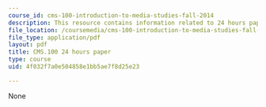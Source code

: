 ```yaml
---
course_id: cms-100-introduction-to-media-studies-fall-2014
description: This resource contains information related to 24 hours paper.
file_location: /coursemedia/cms-100-introduction-to-media-studies-fall-2014/4f032f7a0e504858e1bb5ae7f8d25e23_MITCMS_100F14_24hrs_Std_Ex.pdf
file_type: application/pdf
layout: pdf
title: CMS.100 24 hours paper
type: course
uid: 4f032f7a0e504858e1bb5ae7f8d25e23

---
```

None